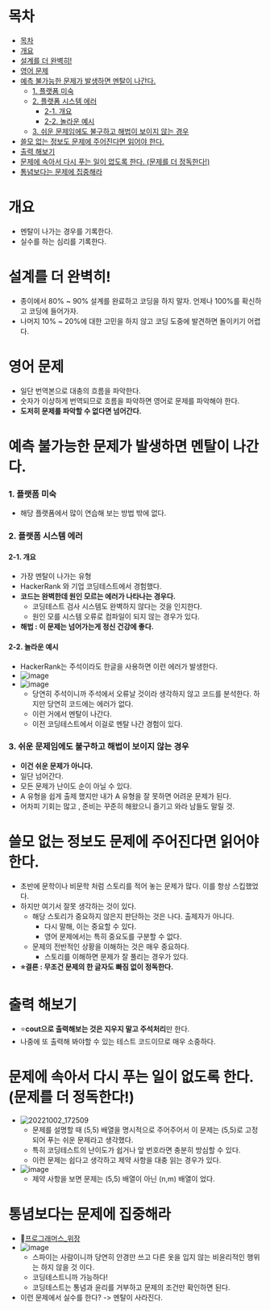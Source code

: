 # 목차
- [목차](#목차)
- [개요](#개요)
- [설계를 더 완벽히!](#설계를-더-완벽히)
- [영어 문제](#영어-문제)
- [예측 불가능한 문제가 발생하면 멘탈이 나간다.](#예측-불가능한-문제가-발생하면-멘탈이-나간다)
    - [1. 플랫폼 미숙](#1-플랫폼-미숙)
    - [2. 플랫폼 시스템 에러](#2-플랫폼-시스템-에러)
      - [2-1. 개요](#2-1-개요)
      - [2-2. 놀라운 예시](#2-2-놀라운-예시)
    - [3. 쉬운 문제임에도 불구하고 해법이 보이지 않는 경우](#3-쉬운-문제임에도-불구하고-해법이-보이지-않는-경우)
- [쓸모 없는 정보도 문제에 주어진다면 읽어야 한다.](#쓸모-없는-정보도-문제에-주어진다면-읽어야-한다)
- [출력 해보기](#출력-해보기)
- [문제에 속아서 다시 푸는 일이 없도록 한다. (문제를 더 정독한다!)](#문제에-속아서-다시-푸는-일이-없도록-한다-문제를-더-정독한다)
- [통념보다는 문제에 집중해라](#통념보다는-문제에-집중해라)

# 개요
- 멘탈이 나가는 경우를 기록한다.
- 실수를 하는 심리를 기록한다.

# 설계를 더 완벽히!
- 종이에서 80% ~ 90% 설계를 완료하고 코딩을 하지 말자. 언제나 100%를 확신하고 코딩에 들어가자.
- 나머지 10% ~ 20%에 대한 고민을 하지 않고 코딩 도중에 발견하면 돌이키기 어렵다.

# 영어 문제
- 일단 번역본으로 대충의 흐름을 파악한다.
- 숫자가 이상하게 번역되므로 흐름을 파악하면 영어로 문제를 파악해야 한다.
- **도저히 문제를 파악할 수 없다면 넘어간다.**

# 예측 불가능한 문제가 발생하면 멘탈이 나간다.
### 1. 플랫폼 미숙
- 해당 플랫폼에서 많이 연습해 보는 방법 밖에 없다.

### 2. 플랫폼 시스템 에러
#### 2-1. 개요
- 가장 멘탈이 나가는 유형
- HackerRank 와 기업 코딩테스트에서 경험했다.
- **코드는 완벽한데 원인 모르는 에러가 나타나는 경우다.**
  - 코딩테스트 검사 시스템도 완벽하지 않다는 것을 인지한다.
  - 원인 모를 시스템 오류로 컴파일이 되지 않는 경우가 있다.
- **해법 : 이 문제는 넘어가는게 정신 건강에 좋다.**
#### 2-2. 놀라운 예시
- HackerRank는 주석이라도 한글을 사용하면 이런 에러가 발생한다.
- ![image](https://user-images.githubusercontent.com/55792986/191672986-acd36846-d69e-42f9-a7fc-da7e49984281.png)
- ![image](https://user-images.githubusercontent.com/55792986/191673063-7c7751fd-20aa-4c62-8bab-d4e96b6d392b.png)
  - 당연히 주석이니까 주석에서 오류날 것이라 생각하지 않고 코드를 분석한다. 하지만 당연히 코드에는 에러가 없다.
  - 이런 거에서 멘탈이 나간다.
  - 이전 코딩테스트에서 이걸로 멘탈 나간 경험이 있다.
### 3. 쉬운 문제임에도 불구하고 해법이 보이지 않는 경우
  - **이건 쉬운 문제가 아니다.**
  - 일단 넘어간다.
  - 모든 문제가 난이도 순이 아닐 수 있다.
  - A 유형을 쉽게 출제 했지만 내가 A 유형을 잘 못하면 어려운 문제가 된다.
- 어차피 기회는 많고 , 준비는 꾸준히 해왔으니 즐기고 와라 남들도 말릴 것.

# 쓸모 없는 정보도 문제에 주어진다면 읽어야 한다.
- 초반에 문학이나 비문학 처럼 스토리를 적어 놓는 문제가 많다. 이를 항상 스킵했었다.
- 하지만 여기서 잘못 생각하는 것이 있다.
  - 해당 스토리가 중요하지 않은지 판단하는 것은 나다. 출제자가 아니다.
    - 다시 말해, 이는 중요할 수 있다.
    - 영어 문제에서는 특히 중요도를 구분할 수 없다.
  - 문제의 전반적인 상황을 이해하는 것은 매우 중요하다.
    - 스토리를 이해하면 문제가 잘 풀리는 경우가 있다.
- **:star:결론 : 무조건 문제의 한 글자도 빠짐 없이 정독한다.** 

# 출력 해보기
- :star:**cout으로 출력해보는 것은 지우지 말고 주석처리**만 한다.
- 나중에 또 출력해 봐야할 수 있는 테스트 코드이므로 매우 소중하다.

# 문제에 속아서 다시 푸는 일이 없도록 한다. (문제를 더 정독한다!)
- ![20221002_172509](https://user-images.githubusercontent.com/55792986/193445088-f96152f2-5d61-44f3-819a-9057eb6b4c6d.png)
  - 문제를 설명할 때 (5,5) 배열을 명시적으로 주어주어서 이 문제는 (5,5)로 고정되어 푸는 쉬운 문제라고 생각했다.
  - 특히 코딩테스트의 난이도가 쉽거나 앞 번호라면 충분히 방심할 수 있다.
  - 이런 문제는 쉽다고 생각하고 제약 사항을 대충 읽는 경우가 있다.
- ![image](https://user-images.githubusercontent.com/55792986/193445129-9890a385-697f-439c-b6cd-9c5136327dc6.png)
  - 제약 사항을 보면 문제는 (5,5) 배열이 아닌 (n,m) 배열이 었다.

# 통념보다는 문제에 집중해라
- :memo:[프로그래머스_위장](https://school.programmers.co.kr/learn/courses/30/lessons/42578)
- ![image](https://user-images.githubusercontent.com/55792986/195257973-bea4001e-56aa-46fb-a59a-fe71ebb897db.png)
  - 스파이는 사람이니까 당연히 안경만 쓰고 다른 옷을 입지 않는 비윤리적인 행위는 하지 않을 것 이다.
  - 코딩테스트니까 가능하다!
  - 코딩테스트는 통념과 윤리를 거부하고 문제의 조건만 확인하면 된다.
- 이런 문제에서 실수를 한다? -> 멘탈이 사라진다.